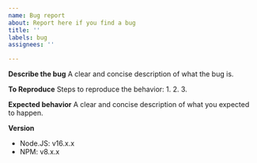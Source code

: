 ```yaml
---
name: Bug report
about: Report here if you find a bug
title: ''
labels: bug
assignees: ''

---
```


**Describe the bug**
A clear and concise description of what the bug is.

**To Reproduce**
Steps to reproduce the behavior:
1.
2.
3.

**Expected behavior**
A clear and concise description of what you expected to happen.

**Version**
 - Node.JS: v16.x.x
 - NPM: v8.x.x

